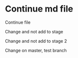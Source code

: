 # Continue md file

Continue file

Change and not add to stage

Change and not add to stage 2

Change on master, test branch
